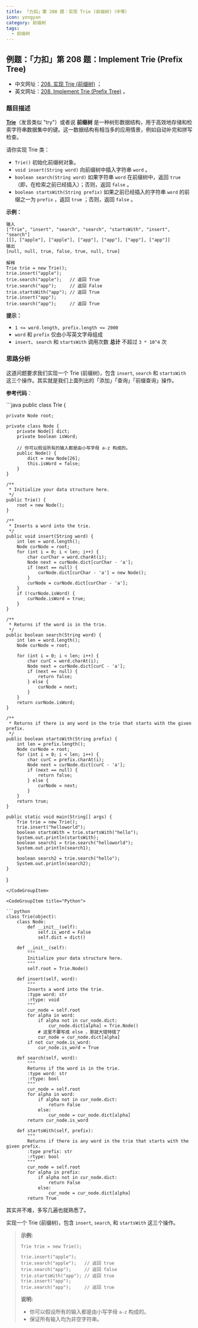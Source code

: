 ```yaml
---
title: 「力扣」第 208 题：实现 Trie (前缀树)（中等）
icon: yongyan
category: 前缀树
tags:
  - 前缀树
---
```



## 例题：「力扣」第 208 题：Implement Trie (Prefix Tree)

- 中文网址：[208. 实现 Trie (前缀树)](https://leetcode-cn.com/problems/implement-trie-prefix-tree/description/) ；
- 英文网址：[208. Implement Trie (Prefix Tree)](https://leetcode.com/problems/implement-trie-prefix-tree/description/) 。

### 题目描述

**[Trie](https://baike.baidu.com/item/字典树/9825209?fr=aladdin)**（发音类似 "try"）或者说 **前缀树** 是一种树形数据结构，用于高效地存储和检索字符串数据集中的键。这一数据结构有相当多的应用情景，例如自动补完和拼写检查。

请你实现 Trie 类：

- `Trie()` 初始化前缀树对象。
- `void insert(String word)` 向前缀树中插入字符串 `word` 。
- `boolean search(String word)` 如果字符串 `word` 在前缀树中，返回 `true`（即，在检索之前已经插入）；否则，返回 `false` 。
- `boolean startsWith(String prefix)` 如果之前已经插入的字符串 `word` 的前缀之一为 `prefix` ，返回 `true` ；否则，返回 `false` 。

**示例：**

```
输入
["Trie", "insert", "search", "search", "startsWith", "insert", "search"]
[[], ["apple"], ["apple"], ["app"], ["app"], ["app"], ["app"]]
输出
[null, null, true, false, true, null, true]

解释
Trie trie = new Trie();
trie.insert("apple");
trie.search("apple");   // 返回 True
trie.search("app");     // 返回 False
trie.startsWith("app"); // 返回 True
trie.insert("app");
trie.search("app");     // 返回 True
```

**提示：**

- `1 <= word.length, prefix.length <= 2000`
- `word` 和 `prefix` 仅由小写英文字母组成
- `insert`、`search` 和 `startsWith` 调用次数 **总计** 不超过 `3 * 10^4` 次

### 思路分析

这道问题要求我们实现一个 Trie (前缀树)，包含 `insert`, `search` 和 `startsWith` 这三个操作。其实就是我们上面列出的「添加」「查询」「前缀查询」操作。

**参考代码**：


<CodeGroup>
<CodeGroupItem title="Java">
```java
public class Trie {

    private Node root;

    private class Node {
        private Node[] dict;
        private boolean isWord;

        // 你可以假设所有的输入都是由小写字母 a-z 构成的。
        public Node() {
            dict = new Node[26];
            this.isWord = false;
        }
    }

    /**
     * Initialize your data structure here.
     */
    public Trie() {
        root = new Node();
    }

    /**
     * Inserts a word into the trie.
     */
    public void insert(String word) {
        int len = word.length();
        Node curNode = root;
        for (int i = 0; i < len; i++) {
            char curChar = word.charAt(i);
            Node next = curNode.dict[curChar - 'a'];
            if (next == null) {
                curNode.dict[curChar - 'a'] = new Node();
            }
            curNode = curNode.dict[curChar - 'a'];
        }
        if (!curNode.isWord) {
            curNode.isWord = true;
        }
    }

    /**
     * Returns if the word is in the trie.
     */
    public boolean search(String word) {
        int len = word.length();
        Node curNode = root;

        for (int i = 0; i < len; i++) {
            char curC = word.charAt(i);
            Node next = curNode.dict[curC - 'a'];
            if (next == null) {
                return false;
            } else {
                curNode = next;
            }
        }
        return curNode.isWord;
    }

    /**
     * Returns if there is any word in the trie that starts with the given prefix.
     */
    public boolean startsWith(String prefix) {
        int len = prefix.length();
        Node curNode = root;
        for (int i = 0; i < len; i++) {
            char curC = prefix.charAt(i);
            Node next = curNode.dict[curC - 'a'];
            if (next == null) {
                return false;
            } else {
                curNode = next;
            }
        }
        return true;
    }

    public static void main(String[] args) {
        Trie trie = new Trie();
        trie.insert("helloworld");
        boolean startsWith = trie.startsWith("hello");
        System.out.println(startsWith);
        boolean search1 = trie.search("helloworld");
        System.out.println(search1);

        boolean search2 = trie.search("hello");
        System.out.println(search2);
    }
}
```
</CodeGroupItem>

<CodeGroupItem title="Python">

```python
class Trie(object):
    class Node:
        def __init__(self):
            self.is_word = False
            self.dict = dict()

    def __init__(self):
        """
        Initialize your data structure here.
        """
        self.root = Trie.Node()

    def insert(self, word):
        """
        Inserts a word into the trie.
        :type word: str
        :rtype: void
        """
        cur_node = self.root
        for alpha in word:
            if alpha not in cur_node.dict:
                cur_node.dict[alpha] = Trie.Node()
            # 这里不要写成 else ，那就大错特错了
            cur_node = cur_node.dict[alpha]
        if not cur_node.is_word:
            cur_node.is_word = True

    def search(self, word):
        """
        Returns if the word is in the trie.
        :type word: str
        :rtype: bool
        """
        cur_node = self.root
        for alpha in word:
            if alpha not in cur_node.dict:
                return False
            else:
                cur_node = cur_node.dict[alpha]
        return cur_node.is_word

    def startsWith(self, prefix):
        """
        Returns if there is any word in the trie that starts with the given prefix.
        :type prefix: str
        :rtype: bool
        """
        cur_node = self.root
        for alpha in prefix:
            if alpha not in cur_node.dict:
                return False
            else:
                cur_node = cur_node.dict[alpha]
        return True
```
</CodeGroupItem>
</CodeGroup>

其实并不难，多写几遍也就熟悉了。


实现一个 Trie (前缀树)，包含 `insert`, `search`, 和 `startsWith` 这三个操作。

> **示例:**
>
> ```
> Trie trie = new Trie();
> 
> trie.insert("apple");
> trie.search("apple");   // 返回 true
> trie.search("app");     // 返回 false
> trie.startsWith("app"); // 返回 true
> trie.insert("app");   
> trie.search("app");     // 返回 true
> ```
> **说明:**
>
> - 你可以假设所有的输入都是由小写字母 `a-z` 构成的。
> - 保证所有输入均为非空字符串。